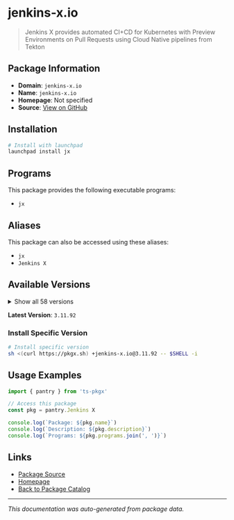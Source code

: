 # jenkins-x.io

> Jenkins X provides automated CI+CD for Kubernetes with Preview Environments on Pull Requests using Cloud Native pipelines from Tekton

## Package Information

- **Domain**: `jenkins-x.io`
- **Name**: `jenkins-x.io`
- **Homepage**: Not specified
- **Source**: [View on GitHub](https://github.com/pkgxdev/pantry/tree/main/projects/jenkins-x.io/package.yml)

## Installation

```bash
# Install with launchpad
launchpad install jx
```

## Programs

This package provides the following executable programs:

- `jx`

## Aliases

This package can also be accessed using these aliases:

- `jx`
- `Jenkins X`

## Available Versions

<details>
<summary>Show all 58 versions</summary>

- `3.11.92`, `3.11.90`, `3.11.87`, `3.11.81`, `3.11.78`
- `3.11.77`, `3.11.76`, `3.11.75`, `3.11.74`, `3.11.71`
- `3.11.70`, `3.11.69`, `3.11.66`, `3.11.65`, `3.11.63`
- `3.11.56`, `3.11.52`, `3.11.49`, `3.11.48`, `3.11.45`
- `3.11.44`, `3.11.41`, `3.11.39`, `3.11.38`, `3.11.27`
- `3.11.26`, `3.11.25`, `3.11.24`, `3.11.21`, `3.11.17`
- `3.11.14`, `3.11.11`, `3.11.10`, `3.11.8`, `3.11.7`
- `3.11.5`, `3.11.4`, `3.11.2`, `3.11.1`, `3.11.0`
- `3.10.182`, `3.10.181`, `3.10.180`, `3.10.178`, `3.10.177`
- `3.10.176`, `3.10.172`, `3.10.170`, `3.10.169`, `3.10.167`
- `3.10.166`, `3.10.161`, `3.10.160`, `3.10.158`, `3.10.157`
- `3.10.156`, `3.10.155`, `3.10.154`

</details>

**Latest Version**: `3.11.92`

### Install Specific Version

```bash
# Install specific version
sh <(curl https://pkgx.sh) +jenkins-x.io@3.11.92 -- $SHELL -i
```

## Usage Examples

```typescript
import { pantry } from 'ts-pkgx'

// Access this package
const pkg = pantry.Jenkins X

console.log(`Package: ${pkg.name}`)
console.log(`Description: ${pkg.description}`)
console.log(`Programs: ${pkg.programs.join(', ')}`)
```

## Links

- [Package Source](https://github.com/pkgxdev/pantry/tree/main/projects/jenkins-x.io/package.yml)
- [Homepage](#)
- [Back to Package Catalog](../package-catalog.md)

---

*This documentation was auto-generated from package data.*
